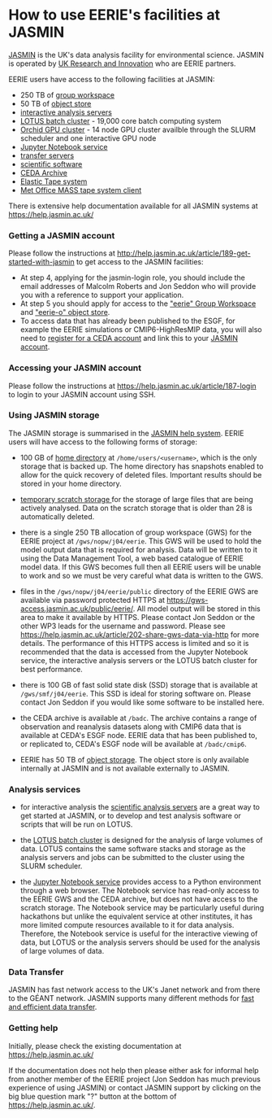 # How to use EERIE's facilities at JASMIN

[JASMIN](https://jasmin.ac.uk/) is the UK's data analysis facility for environmental science.  JASMIN is operated by [UK Research and Innovation](https://www.ukri.org/) who are EERIE partners.

EERIE users have access to the following facilities at JASMIN:

* 250 TB of [group workspace](https://help.jasmin.ac.uk/article/199-introduction-to-group-workspaces)
* 50 TB of [object store](https://help.jasmin.ac.uk/article/4847-using-the-jasmin-object-store)
* [interactive analysis servers](https://help.jasmin.ac.uk/article/121-sci-servers)
* [LOTUS batch cluster](https://help.jasmin.ac.uk/category/4889-slurm) - 19,000 core batch computing system
* [Orchid GPU cluster](https://help.jasmin.ac.uk/article/5068-gpu-cluster-orchid) - 14 node GPU cluster availble through the SLURM scheduler and one interactive GPU node
* [Jupyter Notebook service](https://help.jasmin.ac.uk/article/4851-jasmin-notebook-service)
* [transfer servers](https://help.jasmin.ac.uk/category/217-data-transfer)
* [scientific software](https://help.jasmin.ac.uk/category/270-software-on-jasmin)
* [CEDA Archive](https://help.jasmin.ac.uk/article/3838-ceda-archive)
* [Elastic Tape system](https://help.jasmin.ac.uk/article/3842-secondary-copy-using-elastic-tape)
* [Met Office MASS tape system client](https://help.jasmin.ac.uk/category/227-mass)

There is extensive help documentation available for all JASMIN systems at https://help.jasmin.ac.uk/

### Getting a JASMIN account

Please follow the instructions at http://help.jasmin.ac.uk/article/189-get-started-with-jasmin to get access to the JASMIN facilities:

* At step 4, applying for the jasmin-login role, you should include the email addresses of Malcolm Roberts and Jon Seddon who will provide you with a reference to support your application.
* At step 5 you should apply for access to the ["eerie" Group Workspace](https://accounts.jasmin.ac.uk/services/group_workspaces/eerie/) and ["eerie-o" object store](https://accounts.jasmin.ac.uk/services/object_store/eerie-o/). 
* To access data that has already been published to the ESGF, for example the EERIE simulations or CMIP6-HighResMIP data, you will also need to [register for a CEDA account](https://services.ceda.ac.uk/cedasite/myceda/user) and link this to your [JASMIN account](​https://accounts.jasmin.ac.uk/account/profile/).

### Accessing your JASMIN account

Please follow the instructions at https://help.jasmin.ac.uk/article/187-login to login to your JASMIN account using SSH.

### Using JASMIN storage

The JASMIN storage is summarised in the [JASMIN help system](https://help.jasmin.ac.uk/article/176-storage). EERIE users will have access to the following forms of storage:

* 100 GB of [home directory](https://help.jasmin.ac.uk/article/176-storage#home) at `/home/users/<username>`, which is the only storage that is backed up. The home directory has snapshots enabled to allow for the quick recovery of deleted files. Important results should be stored in your home directory.

* [temporary scratch storage ](https://help.jasmin.ac.uk/article/176-storage#disktemp) for the storage of large files that are being actively analysed. Data on the scratch storage that is older than 28 is automatically deleted.

* there is a single 250 TB allocation of group workspace (GWS) for the EERIE project at `/gws/nopw/j04/eerie`. This GWS will be used to hold the model output data that is required for analysis. Data will be written to it using the Data Management Tool, a web based catalogue of EERIE model data. If this GWS becomes full then all EERIE users will be unable to work and so we must be very careful what data is written to the GWS.

* files in the `/gws/nopw/j04/eerie/public` directory of the EERIE GWS are available via password protected HTTPS at https://gws-access.jasmin.ac.uk/public/eerie/. All model output will be stored in this area to make it available by HTTPS. Please contact Jon Seddon or the other WP3 leads for the username and password. Please see https://help.jasmin.ac.uk/article/202-share-gws-data-via-http for more details. The performance of this HTTPS access is limited and so it is recommended that the data is accessed from the Jupyter Notebook service, the interactive analysis servers or the LOTUS batch cluster for best performance.

* there is 100 GB of fast solid state disk (SSD) storage that is available at `/gws/smf/j04/eerie`. This SSD is ideal for storing software on. Please contact Jon Seddon if you would like some software to be installed here.

* the CEDA archive is available at `/badc`. The archive contains a range of observation and reanalysis datasets along with CMIP6 data that is available at CEDA's ESGF node. EERIE data that has been published to, or replicated to, CEDA's ESGF node will be available at `/badc/cmip6`.

* EERIE has 50 TB of [object storage](https://help.jasmin.ac.uk/article/4847-using-the-jasmin-object-store). The object store is only available internally at JASMIN and is not available externally to JASMIN.

### Analysis services

* for interactive analysis the [scientific analysis servers](https://help.jasmin.ac.uk/article/121-sci-servers) are a great way to get started at JASMIN, or to develop and test analysis software or scripts that will be run on LOTUS.

* the [LOTUS batch cluster](https://help.jasmin.ac.uk/category/4889-slurm) is designed for the analysis of large volumes of data. LOTUS contains the same software stacks and storage as the analysis servers and jobs can be submitted to the cluster using the SLURM scheduler.

* the [Jupyter Notebook service](https://help.jasmin.ac.uk/article/4851-jasmin-notebook-service) provides access to a Python environment through a web browser. The Notebook service has read-only access to the EERIE GWS and the CEDA archive, but does not have access to the scratch storage. The Notebook service may be particularly useful during hackathons but unlike the equivalent service at other institutes, it has more limited compute resources available to it for data analysis. Therefore, the Notebook service is useful for the interactive viewing of data, but LOTUS or the analysis servers should be used for the analysis of large volumes of data.

### Data Transfer

JASMIN has fast network access to the UK's Janet network and from there to the GÉANT network. JASMIN supports many different methods for [fast and efficient data transfer](https://help.jasmin.ac.uk/category/217-data-transfer).


### Getting help

Initially, please check the existing documentation at https://help.jasmin.ac.uk/

If the documentation does not help then please either ask for informal help from another member of the EERIE project (Jon Seddon has much previous experience of using JASMIN) or contact JASMIN support by clicking on the big blue question mark "?" button at the bottom of https://help.jasmin.ac.uk/.
